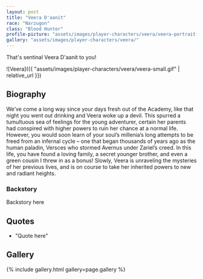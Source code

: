 ```yaml
---
layout: post
title: "Veera D'aanit"
race: "Narzugon"
class: "Blood Hunter"
profile-picture: "assets/images/player-characters/veera/veera-portrait-transparent.png"
gallery: "assets/images/player-characters/veera/"
---
```


<!-- Character tagline -->
That's sentinal Veera D'aanit to you!

![Veera]({{ "assets/images/player-characters/veera/veera-small.gif" | relative_url }})

## Biography

We’ve come a long way since your days fresh out of the Academy, like that night you went out drinking and Veera woke up a devil. This spurred a tumultuous sea of feelings for the young adventurer, certain her parents had conspired with higher powers to ruin her chance at a normal life. However, you would soon learn of your soul’s millenia’s long attempts to be freed from an infernal cycle – one that began thousands of years ago as the human paladin, Versces who stormed Avernus under Zariel’s creed. In this life, you have found a loving family, a secret younger brother, and even a green cousin I threw in as a bonus! Slowly, Veera is unraveling the mysteries of her previous lives, and is on course to take her inherited powers to new and radiant heights.

### Backstory

Backstory here

## Quotes

- "Quote here"

## Gallery

{% include gallery.html gallery=page.gallery %}
